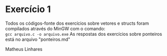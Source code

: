 # Exercício 1
Todos os códigos-fonte dos exercícios sobre vetores e structs foram compilados através do MinGW com o comando:<br>
`gcc arquivo.c -o arquivo.exe`
As respostas dos exercícios sobre ponteiros está no arquivo "ponteiros.md"

Matheus Linhares
